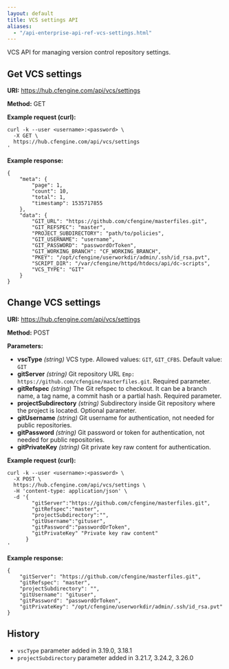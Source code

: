 ```yaml
---
layout: default
title: VCS settings API
aliases:
  - "/api-enterprise-api-ref-vcs-settings.html"
---
```


VCS API for managing version control repository settings.

## Get VCS settings

**URI:** https://hub.cfengine.com/api/vcs/settings

**Method:** GET

**Example request (curl):**

```
curl -k --user <username>:<password> \
  -X GET \
  https://hub.cfengine.com/api/vcs/settings
'
```

**Example response:**

```
{
    "meta": {
        "page": 1,
        "count": 10,
        "total": 1,
        "timestamp": 1535717855
    },
    "data": {
        "GIT_URL": "https://github.com/cfengine/masterfiles.git",
        "GIT_REFSPEC": "master",
        "PROJECT_SUBDIRECTORY": "path/to/policies",
        "GIT_USERNAME": "username",
        "GIT_PASSWORD": "passwordOrToken",
        "GIT_WORKING_BRANCH": "CF_WORKING_BRANCH",
        "PKEY": "/opt/cfengine/userworkdir/admin/.ssh/id_rsa.pvt",
        "SCRIPT_DIR": "/var/cfengine/httpd/htdocs/api/dc-scripts",
        "VCS_TYPE": "GIT"
    }
}
```

## Change VCS settings

**URI:** https://hub.cfengine.com/api/vcs/settings

**Method:** POST

**Parameters:**

- **vscType** _(string)_
  VCS type. Allowed values: `GIT`, `GIT_CFBS`. Default value: `GIT`
- **gitServer** _(string)_
  Git repository URL `Emp: https://github.com/cfengine/masterfiles.git`. Required parameter.
- **gitRefspec** _(string)_
  The Git refspec to checkout. It can be a branch name, a tag name, a commit hash or a partial hash. Required parameter.
- **projectSubdirectory** _(string)_
  Subdirectory inside Git repository where the project is located.
  Optional parameter.
- **gitUsername** _(string)_
  Git username for authentication, not needed for public repositories.
- **gitPassword** _(string)_
  Git password or token for authentication, not needed for public repositories.
- **gitPrivateKey** _(string)_
  Git private key raw content for authentication.

**Example request (curl):**

```
curl -k --user <username>:<password> \
  -X POST \
  https://hub.cfengine.com/api/vcs/settings \
  -H 'content-type: application/json' \
  -d '{
        "gitServer":"https://github.com/cfengine/masterfiles.git",
        "gitRefspec":"master",
        "projectSubdirectory":"",
        "gitUsername":"gituser",
        "gitPassword":"passwordOrToken",
        "gitPrivateKey" "Private key raw content"
      }
'
```

**Example response:**

```
{
    "gitServer": "https://github.com/cfengine/masterfiles.git",
    "gitRefspec": "master",
    "projectSubdirectory": "",
    "gitUsername": "gituser",
    "gitPassword": "passwordOrToken",
    "gitPrivateKey": "/opt/cfengine/userworkdir/admin/.ssh/id_rsa.pvt"
}
```

## History

- `vscType` parameter added in 3.19.0, 3.18.1
- `projectSubdirectory` parameter added in 3.21.7, 3.24.2, 3.26.0
